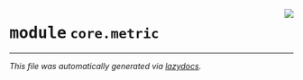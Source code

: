 <!-- markdownlint-disable -->

<a href="https://github.com/tjyuyao/ice-learn/blob/main/ice/core/metric.py"><img align="right" style="float:right;" src="https://img.shields.io/badge/-source-cccccc?style=flat-square"></a>

# <kbd>module</kbd> `core.metric`








---

_This file was automatically generated via [lazydocs](https://github.com/ml-tooling/lazydocs)._
